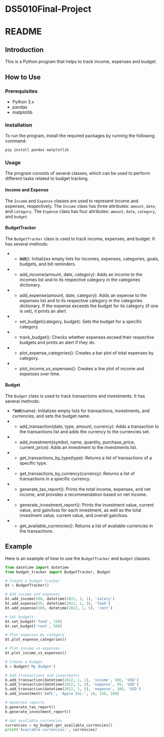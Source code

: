 # DS5010Final-Project

# README

## Introduction

This is a Python program that helps to track income, expenses and budget.

## How to Use

### Prerequisites

- Python 3.x
- pandas
- matplotlib

### Installation

To run the program, install the required packages by running the following command:

```python
pip install pandas matplotlib
```

### Usage

The program consists of several classes, which can be used to perform different tasks related to budget tracking. 

#### Income and Expense

The `Income` and `Expense` classes are used to represent income and expenses, respectively. The `Income` class has three attributes: `amount`, `date`, and `category`. The `Expense` class has four attributes: `amount`, `date`, `category`, and `budget`. 

#### BudgetTracker

The `BudgetTracker` class is used to track income, expenses, and budget. It has several methods:

* * __init__(): Initializes empty lists for incomes, expenses, categories, goals, budgets, and bill reminders.

* * add_income(amount, date, category): Adds an income to the incomes list and to its respective category in the categories dictionary.

* * add_expense(amount, date, category): Adds an expense to the expenses list and to its respective category in the categories dictionary. If the expense exceeds the budget for its category (if one is set), it prints an alert.
* * set_budget(category, budget): Sets the budget for a specific category.
* * track_budget(): Checks whether expenses exceed their respective budgets and prints an alert if they do.
* * plot_expense_categories(): Creates a bar plot of total expenses by category.
* * plot_income_vs_expenses(): Creates a line plot of income and expenses over time.

#### Budget

The `Budget` class is used to track transactions and investments. It has several methods:

* *__init__(name): Initializes empty lists for transactions, investments, and currencies, and sets the budget name.
* * add_transaction(date, type, amount, currency): Adds a transaction to the transactions list and adds the currency to the currencies set.
* * add_investment(symbol, name, quantity, purchase_price, current_price): Adds an investment to the investments list.
* * get_transactions_by_type(type): Returns a list of transactions of a specific type.
* * get_transactions_by_currency(currency): Returns a list of transactions in a specific currency.
* * generate_tax_report(): Prints the total income, expenses, and net income, and provides a recommendation based on net income.
* * generate_investment_report(): Prints the investment value, current value, and gain/loss for each investment, as well as the total investment value, current value, and overall gain/loss.
* * get_available_currencies(): Returns a list of available currencies in the transactions.

## Example

Here is an example of how to use the `BudgetTracker` and `Budget` classes:

```python
from datetime import datetime
from budget_tracker import BudgetTracker, Budget

# Create a budget tracker
bt = BudgetTracker()

# Add income and expenses
bt.add_income(500, datetime(2022, 1, 1), 'salary')
bt.add_expense(50, datetime(2022, 1, 3), 'food')
bt.add_expense(100, datetime(2022, 1, 5), 'rent')

# Set budgets
bt.set_budget('food', 150)
bt.set_budget('rent', 500)

# Plot expenses by category
bt.plot_expense_categories()

# Plot income vs expenses
bt.plot_income_vs_expenses()

# Create a budget
b = Budget('My Budget')

# Add transactions and investments
b.add_transaction(datetime(2022, 1, 1), 'income', 500, 'USD')
b.add_transaction(datetime(2022, 1, 3), 'expense', 50, 'USD')
b.add_transaction(datetime(2022, 1, 5), 'expense', 100, 'USD')
b.add_investment('AAPL', 'Apple Inc.', 10, 150, 160)

# Generate reports
b.generate_tax_report()
b.generate_investment_report()

# Get available currencies
currencies = my_budget.get_available_currencies()
print('Available currencies:', currencies)

